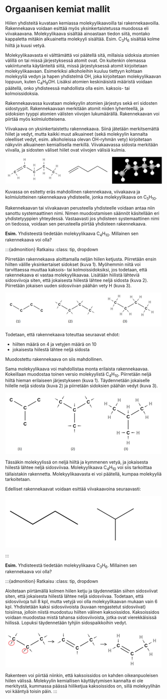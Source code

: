 # Orgaanisen kemiat mallit

Hiilen yhdisteitä kuvataan kemiassa molekyylikaavoilla tai rakennekaavoilla. Rakennekaava voidaan esittää myös yksinkertaistetussa muodossa eli viivakaavana. Molekyylikaava sisältää ainoastaan tiedon siitä, montako kappaletta mitäkin alkuainetta molekyyli sisältää. Esim. $\text{C}_3 \text{H}_6$ sisältää kolme hiiltä ja kuusi vetyä. 

Molekyylikaavasta ei välttämättä voi päätellä sitä, millaisia sidoksia atomien välillä on tai missä järjestyksessä atomit ovat. On kuitenkin olemassa vakiintuneita käytänteitä siitä, missä järjestyksessä atomit kirjoitetaan molekyylikaavaan. Esimerkiksi alkoholeihin kuuluu tiettyyn kohtaan molekyyliä vedyn ja hapen yhdistelmä $\text{OH}$, joka kirjoitetaan molekyylikaavan loppuun, kuten  $\text{C}_4 \text{H}_9 \text{OH}$. Lisäksi atomien keskinäisistä määristä voidaan päätellä, onko yhdisteessä mahdollista olla esim. kaksois- tai kolmoissidoksia.

Rakennekaavassa kuvataan molekyylin atomien järjestys sekä eri sidosten sidostyypit.  Rakennekaavaan merkitään atomit niiden lyhenteellä, ja sidoksien tyyppi atomien välisten viivojen lukumäärällä. Rakennekaavan voi piirtää myös kolmiulotteisena.

Viivakaava on yksinkertaistettu rakennekaava. Siinä jätetään merkitsemättä hiilet ja vedyt, mutta kaikki muut alkuaineet (sekä molekyylin kannalta oleelliset vedyt, esim. alkoholeissa olevan $\text{OH}$-ryhmän vety) kirjoitetaan näkyviin alkuaineen kemiallisella merkillä. Viivakaavassa sidosta merkitään viivalla, ja sidosten väliset hiilet ovat viivojen välisiä kulmia.

![Orgaanisen kemian malleja](/images/mallit.png "Orgaanisen kemian malleja")

Kuvassa on esitetty eräs mahdollinen rakennekaava, viivakaava ja kolmiulotteinen rakennekaava yhdisteelle, jonka molekyylikaava on $\text{C}_5\text{H}_{10}$.

Rakennekaavan tai viivakaavan perusteella yhdisteelle voidaan antaa niin sanottu systemaattinen nimi. Nimen muodostamisen säännöt käsitellään eri yhdistetyyppien yhteydessä. Vastaavasti jos yhdisteen systemaattinen nimi on tiedossa, voidaan sen perusteella piirtää yhdisteen rakennekaava.

**Esim.** Yhdisteestä tiedetään molekyylikaava $\text{C}_4 \text{H}_{10}$. Millainen sen rakennekaava voi olla?

:::{admonition} Ratkaisu
:class: tip, dropdown

Piirretään rakennekaava aloittamalla neljän hiilen ketjusta. Piirretään ensin hiilten välille yksinkertaiset sidokset (kuva 1). Myöhemmin niitä voi tarvittaessa muuttaa kaksois- tai kolmoissidoksiksi, jos todetaan, että rakennekaava ei vastaa molekyylikaavaa. Lisätään hiilistä lähteviä sidosviivoja siten, että jokaisesta hiilestä lähtee neljä sidosta (kuva 2). Piirretään jokaisen uuden sidosviivan päähän vety $\text{H}$ (kuva 3).

![Rakennekaavan muodostaminen, esim. 1](/images/malli_esim1.png "Rakennekaavan muodostaminen, esim. 1a")

Todetaan, että rakennekaava toteuttaa seuraavat ehdot:
- hiilten määrä on 4 ja vetyjen määrä on 10
- jokaisesta hiilestä lähtee neljä sidosta

Muodostettu rakennekaava on siis mahdollinen. 

Sama molekyylikaava voi mahdollistaa monta erilaista rakennekaavaa. Kokeillaan muodostaa toinen versio molekyylistä $\text{C}_4 \text{H}_{10}$. Piirretään neljä hiiltä hieman erilaiseen järjestykseen (kuva 1). Täydennetään jokaiselle hiilelle neljä sidosta (kuva 2) ja piirretään sidoksien päähän vedyt (kuva 3).

![Rakennekaavan muodostaminen, esim. 1b](/images/malli_esim1b.png "Rakennekaavan muodostaminen, esim. 1b")

Tässäkin molekyylissä on neljä hiiltä ja kymmenen vetyä, ja jokaisesta hiilestä lähtee neljä sidosviivaa. Molekyylikaava $\text{C}_4 \text{H}_{10}$ voi siis tarkoittaa tällaistakin rakennetta. Molekyylikaavasta ei voi päätellä, kumpaa molekyyliä tarkoitetaan.

Edelliset rakennekaavat voidaan esittää viivakaavoina seuraavasti:

![Viivakaavoja](/images/malli_esim1viiva.png "Viivakaavoja")

:::

**Esim.** Yhdisteestä tiedetään molekyylikaava $\text{C}_3 \text{H}_6$. Millainen sen rakennekaava voi olla?

:::{admonition} Ratkaisu
:class: tip, dropdown

Aloitetaan piirtämällä kolmen hiilen ketju ja täydennetään siihen sidosviivat siten, että jokaisesta hiilestä lähtee neljä sidosviivaa. Todetaan, että sidosviivoja tuli 8 kpl, mutta vetyjä voi olla molekyylikaavan mukaan vain 6 kpl. Yhdistetään kaksi sidosviivoista (kuvaan rengastetut sidosviivat) toisiinsa, jolloin niistä muodostuu hiilten välinen kaksoissidos. Kaksoissidos voidaan muodostaa mistä tahansa sidosviivoista, jotka ovat vierekkäisissä hiilissä. Lopuksi täydennetään tyhjiin sidospaikkoihin vedyt.

![Rakennekaavan muodostaminen, esim. 2](/images/malli_esim2.png "Rakennekaavan muodostaminen, esim. 2")
 
Rakenteen voi piirtää niinkin, että kaksoissidos on kahden oikeanpuoleisen hiilen välissä. Molekyylin kemiallisen käyttäytymisen kannalta ei ole merkitystä, kummassa päässä hiiliketjua kaksoissidos on, sillä molekyylihän voi kääntyä toisin päin.
:::
